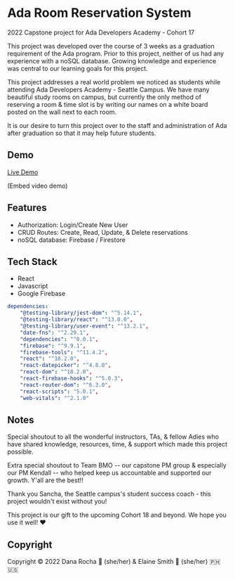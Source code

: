 # Ada Room Reservation System
2022 Capstone project for Ada Developers Academy - Cohort 17

This project was developed over the course of 3 weeks as a graduation requirement of the Ada program. Prior to this project, neither of us had any experience with a noSQL database. Growing knowledge and experience was central to our learning goals for this project.

This project addresses a real world problem we noticed as students while attending Ada Developers Academy - Seattle Campus. We have many beautiful study rooms on campus, but currently the only method of reserving a room & time slot is by writing our names on a white board posted on the wall next to each room.

It is our desire to turn this project over to the staff and administration of Ada after graduation so that it may help future students. 

## Demo
[Live Demo](https://ada-reservation-fb.firebaseapp.com/)

(Embed video demo)

## Features
- Authorization: Login/Create New User
- CRUD Routes: Create, Read, Update, & Delete reservations
- noSQL database: Firebase / Firestore

## Tech Stack
- React
- Javascript
- Google Firebase

```yaml
dependencies:
    "@testing-library/jest-dom": "^5.14.1",
    "@testing-library/react": "^13.0.0",
    "@testing-library/user-event": "^13.2.1",
    "date-fns": "^2.29.1",
    "dependencies": "^0.0.1",
    "firebase": "^9.9.1",
    "firebase-tools": "^11.4.2",
    "react": "^18.2.0",
    "react-datepicker": "^4.8.0",
    "react-dom": "^18.2.0",
    "react-firebase-hooks": "^5.0.3",
    "react-router-dom": "^6.3.0",
    "react-scripts": "5.0.1",
    "web-vitals": "^2.1.0"
```

## Notes
Special shoutout to all the wonderful instructors, TAs, & fellow Adies who have shared knowledge, resources, time, & support which made this project possible.

Extra special shoutout to Team BMO -- our capstone PM group & especially our PM Kendall -- who helped keep us accountable and supported our growth. Y'all are the best!!

Thank you Sancha, the Seattle campus's student success coach - this project wouldn't exist without you!

This project is our gift to the upcoming Cohort 18 and beyond. We hope you use it well! ❤️

## Copyright
Copyright © 2022 Dana Rocha 🐳 (she/her) & Elaine Smith 🦦 (she/her) 🇵🇭🇺🇸
